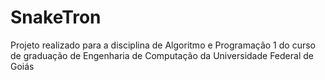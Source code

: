 # SnakeTron
Projeto realizado para a disciplina de Algoritmo e Programação 1 do curso de graduação de Engenharia de Computação da Universidade Federal de Goiás
